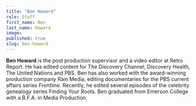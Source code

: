 ```yaml
---
title: "Ben Howard"
role: Staff
first_name: Ben
last_name: Howard
image:
published: true
slug: ben-howard
---
```


**Ben Howard** is the post production supervisor and a video editor at Retro Report. He has edited content for The Discovery Channel, Discovery Health, The United Nations and PBS. Ben has also worked with the award-winning production company Rain Media, editing documentaries for the PBS current affairs series Frontline. Recently, he edited several episodes of the celebrity genealogy series Finding Your Roots. Ben graduated from Emerson College with a B.F.A. in Media Production.

